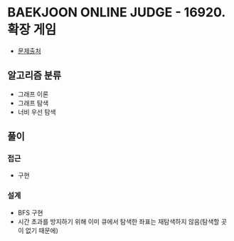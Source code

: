 # BAEKJOON ONLINE JUDGE - 16920. 확장 게임

- [문제출처](https://www.acmicpc.net/problem/16920 '16920. 확장 게임')

## 알고리즘 분류

- 그래프 이론
- 그래프 탐색
- 너비 우선 탐색

## 풀이

### 접근

- 구현

### 설계

- BFS 구현
- 시간 초과를 방지하기 위해 이미 큐에서 탐색한 좌표는 재탐색하지 않음(탐색할 곳이 없기 때문에)

